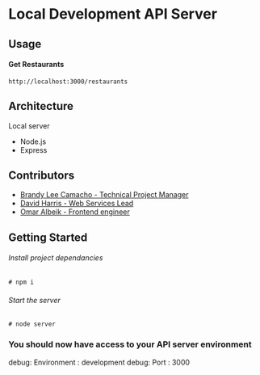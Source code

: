 # Local Development API Server

## Usage

#### Get Restaurants

```
http://localhost:3000/restaurants
```

## Architecture

Local server

- Node.js
- Express

## Contributors

- [Brandy Lee Camacho - Technical Project Manager](mailto:brandy.camacho@udacity.com)
- [David Harris - Web Services Lead](mailto:david.harris@udacity.com)
- [Omar Albeik - Frontend engineer](mailto:omaralbeik@gmail.com)

## Getting Started

###### Install project dependancies

```Install project dependancies
# npm i
```

###### Start the server

```Start server
# node server
```

### You should now have access to your API server environment

debug: Environment : development
debug: Port : 3000
